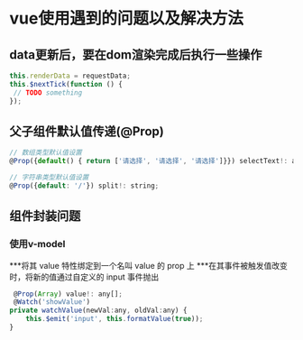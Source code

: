 # vue使用遇到的问题以及解决方法

## data更新后，要在dom渲染完成后执行一些操作
```js
this.renderData = requestData;
this.$nextTick(function () {
 // TODO something
});
```

## 父子组件默认值传递(@Prop)
```js
// 数组类型默认值设置
@Prop({default() { return ['请选择', '请选择', '请选择']}}) selectText!: any[];

// 字符串类型默认值设置
@Prop({default: '/'}) split!: string;
```

## 组件封装问题

### 使用v-model
***将其 value 特性绑定到一个名叫 value 的 prop 上
***在其事件被触发值改变时，将新的值通过自定义的 input 事件抛出
```js
 @Prop(Array) value!: any[];
 @Watch('showValue')
private watchValue(newVal:any, oldVal:any) {
    this.$emit('input', this.formatValue(true));
}
```